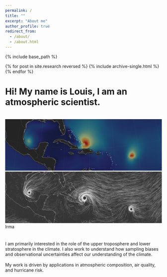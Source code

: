 ```yaml
---
permalink: /
title: ""
excerpt: "About me"
author_profile: true
redirect_from: 
  - /about/
  - /about.html
---
```



{% include base_path %}

{% for post in site.research reversed %}
  {% include archive-single.html %}
{% endfor %}

<html>
<head>
<meta name="viewport" content="width=device-width, initial-scale=1">
<style>
.container {
  position: relative;
  width: 100%;
  margin-bottom: 1cm;
  margin-top: 1cm;
}

.image {
  display: block;
  width: 100%;
  height: auto;
  border-radius: 5px;
}

@keyframes changeopacity {
  from {
    opacity: 0.2;
  }

  to {
    opacity: 0.7;
  }
}

.overlay {
  position: absolute;
  top: 0;
  bottom: 0;
  left: 0;
  right: 0;
  height: 100%;
  width: 100%;
  border-radius: 5px;
  background-color: rgba(0,0,0,0);
  animation-duration: 8s;
  animation-name: changeopacity;
  animation-iteration-count: infinite;
  animation-direction: alternate;
}

.overlaytext {
  position: absolute;
  top: 0;
  bottom: 0;
  left: 0;
  right: 0;
  height: 100%;
  width: 100%;
  opacity: 0;
  background-color: rgba(0,0,0,0);
  color: white;
}
.container:hover .overlaytext {
  opacity: 1;
}

<!--.container:hover .overlay {
  opacity: 0.7;
}-->

<!--.text {
  color: white;
  font-size: 10px;
  position: absolute;
  top: 2%;
  left: 50%;
  -webkit-transform: translate(-2%, -2%);
  -ms-transform: translate(-2%, -2%);
  transform: translate(-2%, -2%);
  text-align: center;
}-->
<!--.container:hover .text {
  opacity: 0;
}-->
h1 {text-align: center;}

div.textarea {
  text-align: justify;
  text-justify: inter-word;
  width: 80%;
  margin-left: auto;
  margin-right: auto;
}

.irma { 
  position: absolute; 
  top: 75%; 
  left: 48%;
  opacity: 0;
  color: white;
  text-align: center;
  font-size: 1vi;
} 
.katia { 
  position: absolute; 
  top: 65%; 
  left: 12.5%;
  opacity: 0;
  color: white;
  text-align: center;
  font-size: 1vi;
} 
.jose { 
  position: absolute; 
  top: 93.5%; 
  left: 77.5%;
  opacity: 0;
  color: white;
  text-align: center;
  font-size: 1vi;
} 
.copyright { 
  position: absolute; 
  bottom: -0.4cm; 
  right: 0.1cm;
  opacity: 0;
  color: black;
  text-align: right;
  font-size: 10px;
} 
.joseeyes { 
  position: absolute; 
  top: 80%; 
  left: 79%;
  opacity: 0;
  width: 4%;
} 

.container:hover .irma {
  opacity: .8;
  transition: 0.4s;
  transition-delay: 0.15s;
  transform: translateY(-1cm);
  transition-timing-function: ease;
}
.container:hover .katia {
  opacity: .8;
  transition: 0.4s;
  transform: translateY(-1cm);
  transition-timing-function: ease;
}
.container:hover .jose {
  opacity: .8;
  transition: 0.4s;
  transition-delay: 0.3s;
  transform: translateY(-1cm);
  transition-timing-function: ease;
}
.container:hover .copyright {
  opacity: 1;
  transition: 1s;
  transition-delay: 1s;
  transition-timing-function: ease;
}
.container:hover .joseeyes{
  opacity: 1;
  transition: 0.1s;
  transition-delay: 10s;
  transition-timing-function: ease;
}

</style>
</head>
<body>
  
<h1>Hi! My name is Louis, I am an atmospheric scientist.</h1>
  
<div class="container">
  <img src="../images/landingpagebackground.jpg" alt="wind magnitude" class="image">
<!-- <div class="text">hover me</div> -->
  <div class="overlay">
    <img src="../images/landingpagefront.gif" alt="wind vectors" class="image">
  </div>
  <div class="irma">
    Irma
  </div>
  <div class="katia">
    Katia
  </div>
  <div class="jose">
    Jose
  </div>
  <div class="copyright">
    <a href="https://earth.nullschool.net/#2017/09/08/0200Z/ocean/isobaric/1000hPa/overlay=significant_wave_height/orthographic=-77.92,20.64,1100">earth.nullschool.net</a>
  </div>
</div>

<div class="textarea">I am primarily interested in the role of the upper troposphere and lower stratosphere in the climate. I also work to understand how sampling biases and observational uncertainties affect our understanding of the climate. <br><br> <!--For instance, as the Earth continues to warm, the behavior of the jet streams changes, affecting the transport of stratospheric ozone into the boundary layer, the location of tropical cyclone landfalls, and the intensity of the stratospheric circulation.-->
My work is driven by applications in atmospheric composition, air quality, and hurricane risk.
 </div>
<!--In all my research projects I strive to develop objective methods that can be applied for the analysis of the atmosphere regardless of the state of the climate. 
</div>
<!--The Earth is a wonder of beauty and complexity, and I like spending time <a href="https://lrivoire.github.io/earthgazing/">Earthgazing</a>. I also like talking about science with nonscientists, and my <a href="https://lrivoire.github.io/illustrated_science/">Illustrated science</a> project (coming soon) aims to make my research more accessible to all.-->
<!--My research focuses on tropical convection: how it works, how it organizes into phenomena like hurricanes, how it affects the Earth's climate, and how it might change in the future. I work as a postdoctoral fellow with [Dr. Marianna Linz](https://eps.harvard.edu/people/faculty-groups/linz-group) at Harvard University's Department of Earth and Planetary Sciences. More on my [research](https://lrivoire.github.io/research/). The Earth is a wonder of beauty and complexity and I like to extend the concept of stargazing to that of [Earth gazing](https://lrivoire.github.io/earthgazing/). I also like talking about science with nonscientists, and my [Illustrated science](https://lrivoire.github.io/illustrated_science/) project (coming soon) aims to make my research more accessible to all.
I work as a postdoctoral fellow with
<span style="white-space:nowrap"><a href="https://eps.harvard.edu/people/faculty-groups/linz-group">Dr. Marianna Linz</a></span> at Harvard University's department of Earth and Planetary Sciences.<br><br>-->

</body>
</html>

